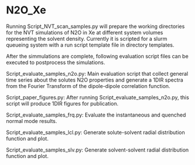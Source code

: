 # N2O_Xe

Running Script_NVT_scan_samples.py will prepare the working directories for the NVT simulations of 
N2O in Xe at different system volumes representing the solvent density.
Currently it is scripted for a slurm queueing system with a run script template file in directory templates.

After the simmulations are complete, following evaluation script files can be executed to postprocess the simulations.

Script_evaluate_samples_n2o.py: Main evaluation script that collect general time series about the solutes N2O properties
and generate a 1DIR spectra from the Fourier Transform of the dipole-dipole correlation function.

Script_paper_figures.py: After running Script_evaluate_samples_n2o.py, this script will produce 1DIR figures for
publication.

Script_evaluate_samples_frq.py: Evaluate the instantaneous and quenched normal mode results.

Script_evaluate_samples_lcl.py: Generate solute-solvent radial distribution function and plot.

Script_evaluate_samples_slv.py: Generate solvent-solvent radial distribution function and plot.
